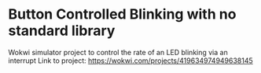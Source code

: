 # Button Controlled Blinking with no standard library
Wokwi simulator project to control the rate of an LED blinking via an interrupt
Link to project: https://wokwi.com/projects/419634974949638145
